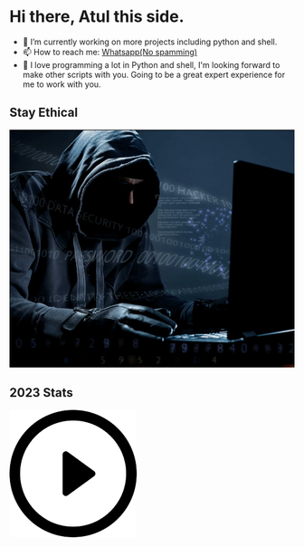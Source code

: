 # Hi there, Atul this side.
 
- 🔭 I’m currently working on more projects including python and shell.
- 📫 How to reach me: <a href="https://wa.me/+8894287590?text=Hi+Atul,+nice+to+meet+you+my+name+is+ , I got your no. from GitHub" target="_blank" >Whatsapp(No spamming)</a>
- 💠 I love programming a lot in Python and shell, I'm looking forward to make other scripts with you. Going to be a great expert experience for me to work with you.

## Stay Ethical
<img src="https://github.com/TermuxHackz/termuxhackz/blob/master/hacker_uGThpFPb.gif"/>

## 2023 Stats

<img src="logo.png"/><a href="https://www.youtube.com/watch?v=ZSOVgFIzKmuS4dhw&list=PL5RyQeITAvn-4YFirjYqRWFAa4pENxIhh"/>

